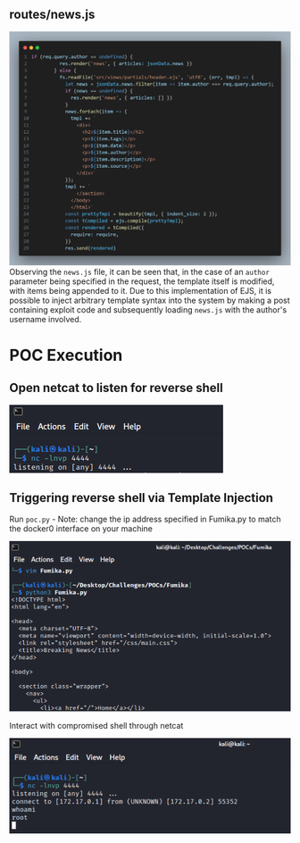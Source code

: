 ## routes/news.js

![](images/1.png)
Observing the `news.js` file, it can be seen that, in the case of an `author` parameter being specified in the request, the template itself is modified, with items being appended to it. Due to this implementation of EJS, it is possible to inject arbitrary template syntax into the system by making a post containing exploit code and subsequently loading `news.js` with the author's username involved.
# POC Execution
## Open netcat to listen for reverse shell
![](images/2.png)
## Triggering reverse shell via Template Injection
Run `poc.py` - Note: change the ip address specified in Fumika.py to match the docker0 interface on your machine

![](images/3.png)

Interact with compromised shell through netcat

![](images/4.png)
